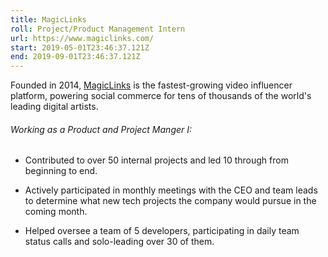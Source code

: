 ```yaml
---
title: MagicLinks
roll: Project/Product Management Intern
url: https://www.magiclinks.com/
start: 2019-05-01T23:46:37.121Z
end: 2019-09-01T23:46:37.121Z
---
```


Founded in 2014, [MagicLinks](https://www.magiclinks.com/) is the fastest-growing video influencer platform, powering social commerce for tens of thousands of the world's leading digital artists.

###### Working as a Product and Project Manger I:

- Contributed to over 50 internal projects and led 10 through from beginning to end.

- Actively participated in monthly meetings with the CEO and team leads to determine what new tech projects the company would pursue in the coming month.

- Helped oversee a team of 5 developers, participating in daily team status calls and solo-leading over 30 of them.
